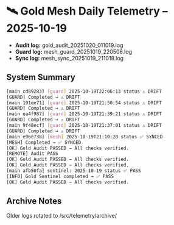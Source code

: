 # 🛰 Gold Mesh Daily Telemetry – 2025-10-19
- **Audit log:** gold_audit_20251020_011019.log
- **Guard log:** mesh_guard_20251019_220506.log
- **Sync log:**  mesh_sync_20251019_211018.log

## System Summary
```bash
[main cd89283] [guard] 2025-10-19T22:06:13 status ⚠️ DRIFT
[GUARD] Completed → ⚠️ DRIFT
[main 191ee71] [guard] 2025-10-19T21:50:54 status ⚠️ DRIFT
[GUARD] Completed → ⚠️ DRIFT
[main ea4f987] [guard] 2025-10-19T21:39:21 status ⚠️ DRIFT
[GUARD] Completed → ⚠️ DRIFT
[main 9f48ecf] [guard] 2025-10-19T21:37:01 status ⚠️ DRIFT
[GUARD] Completed → ⚠️ DRIFT
[main e96e738] [mesh] 2025-10-19T21:10:20 status ✅ SYNCED
[MESH] Completed → ✅ SYNCED
[OK] Gold Audit PASSED – All checks verified.
[REMOTE] Audit PASS
[OK] Gold Audit PASSED – All checks verified.
[OK] Gold Audit PASSED – All checks verified.
[main afb50fa] sentinel: 2025-10-19 status ✅ PASS
[INFO] Gold Sentinel completed → ✅ PASS
[OK] Gold Audit PASSED – All checks verified.
```

## Archive Notes
Older logs rotated to /src/telemetry/archive/
